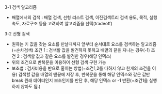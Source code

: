 3-1 검색 알고리즘 
- 배열에서의 검색 : 배열 검색, 선형 리스트 검색, 이진검색트리 검색 
용도, 목적, 실행 속도, 자료구조 등을 고려하여 알고리즘을 선택(tradeoff)

3-2 선형 검색 
- 원하는 키 값을 갖는 요소를 만날때까지 앞부터 순서대로 요소를 검색하는 알고리즘(=순차검색)
조건 1 : 검색할 값을 발견하지 못하고 배열의 끝을 지나는 경우(-1)
조건 2 : 검색할 값과 같은 요소를 발견한 경우(해당 인덱스)
- 위의 조건으로 반복문을 이용하여 선형 검색 구현 가능 
- 보초법 : 검사비용을 반으로 줄이는 방법(=조건1,2를 다하지 않고 한개의 조건을 이용) 
검색할 값을 배열의 맨끝에 저장 후, 반복문을 통해 해당 인덱스와 같은 값만 break 
원래 데이터인지 보초인지를 판단 후, 해당 인덱스 or -1 반환(=조건1을 실행하지 않아도 됨.)